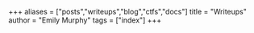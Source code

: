 +++
aliases = ["posts","writeups","blog","ctfs","docs"]
title = "Writeups"
author = "Emily Murphy"
tags = ["index"]
+++
